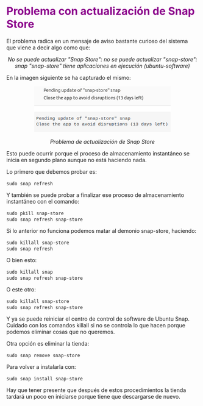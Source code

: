 # <FONT COLOR=#8B008B>Problema con actualización de Snap Store</font>
El problema radica en un mensaje de aviso bastante curioso del sistema que viene a decir algo como que:

<center>

*No se puede actualizar "Snap Store": no se puede actualizar "snap-store": snap "snap-store" tiene aplicaciones en ejecución (ubuntu-software)*

</center>

En la imagen siguiente se ha capturado el mismo:

<center>

![Problema de actualización de Snap Store](./img/psnap/problema.png)

*Problema de actualización de Snap Store*

</center>

Esto puede ocurrir porque el proceso de almacenamiento instantáneo se inicia en segundo plano aunque no está haciendo nada.

Lo primero que debemos probar es:

~~~
sudo snap refresh
~~~

Y también se puede probar a finalizar ese proceso de almacenamiento instantáneo con el comando:

~~~
sudo pkill snap-store 
sudo snap refresh snap-store
~~~

Si lo anterior no funciona podemos matar al demonio snap-store, haciendo:

~~~
sudo killall snap-store
sudo snap refresh
~~~

O bien esto:

~~~
sudo killall snap
sudo snap refresh snap-store
~~~

O este otro:

~~~
sudo killall snap-store 
sudo snap refresh snap-store
~~~

Y ya se puede reiniciar el centro de control de software de Ubuntu Snap. Cuidado con los comandos killall si no se controla lo que hacen porque podemos eliminar cosas que no queremos.

Otra opción es eliminar la tienda:

~~~
sudo snap remove snap-store
~~~

Para volver a instalarla con:

~~~
sudo snap install snap-store
~~~

Hay que tener presente que después de estos procedimientos la tienda tardará un poco en iniciarse porque tiene que descargarse de nuevo.
